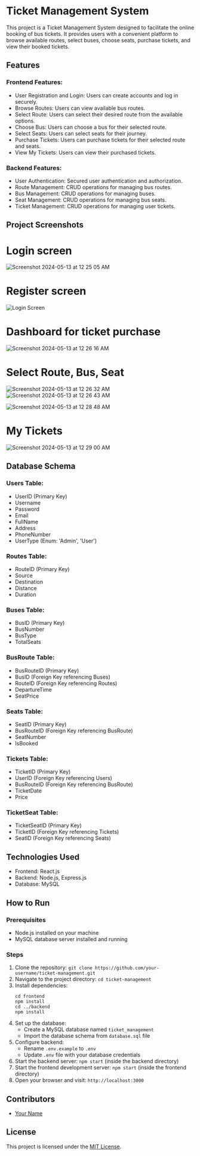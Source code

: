 

# Ticket Management System

This project is a Ticket Management System designed to facilitate the online booking of bus tickets. It provides users with a convenient platform to browse available routes, select buses, choose seats, purchase tickets, and view their booked tickets.

## Features

### Frontend Features:
- User Registration and Login: Users can create accounts and log in securely.
- Browse Routes: Users can view available bus routes.
- Select Route: Users can select their desired route from the available options.
- Choose Bus: Users can choose a bus for their selected route.
- Select Seats: Users can select seats for their journey.
- Purchase Tickets: Users can purchase tickets for their selected route and seats.
- View My Tickets: Users can view their purchased tickets.

### Backend Features:
- User Authentication: Secured user authentication and authorization.
- Route Management: CRUD operations for managing bus routes.
- Bus Management: CRUD operations for managing buses.
- Seat Management: CRUD operations for managing bus seats.
- Ticket Management: CRUD operations for managing user tickets.


## Project Screenshots
# Login screen
![Screenshot 2024-05-13 at 12 25 05 AM](https://github.com/mdshihabuddinroky/ticketmanagement/assets/99485727/176103da-f37e-43b5-adee-e311c5a2813f)
# Register screen

![Login Screen](https://github.com/mdshihabuddinroky/ticketmanagement/assets/99485727/68ea4709-44b2-49f2-a7a3-bcf61ff0113b)
# Dashboard for ticket purchase
![Screenshot 2024-05-13 at 12 26 16 AM](https://github.com/mdshihabuddinroky/ticketmanagement/assets/99485727/bb6814b6-2f4b-4c88-b952-a161c0d59e02)
# Select Route, Bus, Seat
![Screenshot 2024-05-13 at 12 26 32 AM](https://github.com/mdshihabuddinroky/ticketmanagement/assets/99485727/b1823cae-1bec-4cc0-a641-d1d22eb26497)
![Screenshot 2024-05-13 at 12 26 43 AM](https://github.com/mdshihabuddinroky/ticketmanagement/assets/99485727/4d1ec8f4-3553-4a7c-95be-ef5e07d8fe4f)

![Screenshot 2024-05-13 at 12 28 48 AM](https://github.com/mdshihabuddinroky/ticketmanagement/assets/99485727/236669bc-905f-4790-9464-07122d6dd5cc)

# My Tickets
![Screenshot 2024-05-13 at 12 29 00 AM](https://github.com/mdshihabuddinroky/ticketmanagement/assets/99485727/96471d21-7cb8-4906-b824-c9f693c2ef7b)







## Database Schema

### Users Table:
   - UserID (Primary Key)
   - Username
   - Password
   - Email
   - FullName
   - Address
   - PhoneNumber
   - UserType (Enum: 'Admin', 'User')

### Routes Table:
   - RouteID (Primary Key)
   - Source
   - Destination
   - Distance
   - Duration

### Buses Table:
   - BusID (Primary Key)
   - BusNumber
   - BusType
   - TotalSeats

### BusRoute Table:
   - BusRouteID (Primary Key)
   - BusID (Foreign Key referencing Buses)
   - RouteID (Foreign Key referencing Routes)
   - DepartureTime
   - SeatPrice

### Seats Table:
   - SeatID (Primary Key)
   - BusRouteID (Foreign Key referencing BusRoute)
   - SeatNumber
   - IsBooked

### Tickets Table:
   - TicketID (Primary Key)
   - UserID (Foreign Key referencing Users)
   - BusRouteID (Foreign Key referencing BusRoute)
   - TicketDate
   - Price

### TicketSeat Table:
   - TicketSeatID (Primary Key)
   - TicketID (Foreign Key referencing Tickets)
   - SeatID (Foreign Key referencing Seats)

## Technologies Used
- Frontend: React.js
- Backend: Node.js, Express.js
- Database: MySQL

## How to Run

### Prerequisites
- Node.js installed on your machine
- MySQL database server installed and running

### Steps
1. Clone the repository: `git clone https://github.com/your-username/ticket-management.git`
2. Navigate to the project directory: `cd ticket-management`
3. Install dependencies:
   ```
   cd frontend
   npm install
   cd ../backend
   npm install
   ```
4. Set up the database:
   - Create a MySQL database named `ticket_management`
   - Import the database schema from `database.sql` file
5. Configure backend:
   - Rename `.env.example` to `.env`
   - Update `.env` file with your database credentials
6. Start the backend server: `npm start` (inside the backend directory)
7. Start the frontend development server: `npm start` (inside the frontend directory)
8. Open your browser and visit: `http://localhost:3000`

## Contributors
- [Your Name](https://github.com/mdshihabuddinroky)

## License
This project is licensed under the [MIT License](LICENSE).
